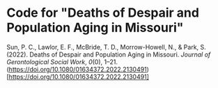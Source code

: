 # Code for "Deaths of Despair and Population Aging in Missouri"

Sun, P. C., Lawlor, E. F., McBride, T. D., Morrow-Howell, N., & Park, S. (2022). Deaths of Despair and Population Aging in Missouri. *Journal of Gerontological Social Work*, *0*(0), 1–21. (https://doi.org/10.1080/01634372.2022.2130491)[https://doi.org/10.1080/01634372.2022.2130491]
